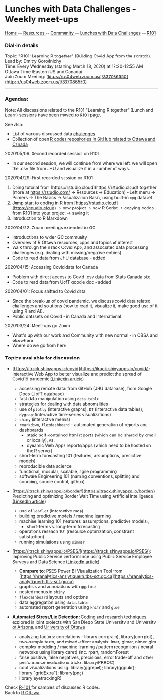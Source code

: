 

# Lunches with Data Challenges - Weekly meet-ups

[ Home ](https://IVI-M.github.io/R-Ottawa/) --  [ Resources ](resources.md) -- [ Community ](community.md) -- [Lunches with Data Challenges](meetups.md) -- [ R101 ](101.md)


### Dial-in details


Topic: "R101: Learning R together" (Building Covid App from the scratch).   
Lead by: Dmitry Gorodnichy      
Time: Every Wednesday (starting March 18, 2020) at 12:20-12:55 AM Ottawa Time (Eastern US and Canada)    
Join Zoom Meeting: [https://us04web.zoom.us/j/337086550](https://us04web.zoom.us/j/337086550)     
<!-- Password: 
*please contact the organizer or get it from
[GCCollab](https://gccollab.ca/discussion/view/4482867/enlunches-with-data-challenges-on-wednesdays-on-rfr)* -->

---


### Agendas:

Note: All discussions related to the R101 "Learning R together" (Lunch and Learn) sessions have been moved to [R101](101.md) page.

See also:

- List of various  discussed data [challenges](challenges.md) 
- Collection of open [R codes repositories in GitHub related to Ottawa and Canada](r-on-github-for-Canada.md)


2020/05/06: Second recorded session on R101

- In our second session, we will continue from where we left: we will open the .csv file from JHU and visualize it in a number of ways. 

2020/04/29:  First recorded session on R101


1. Doing tutorial from [https://rstudio.cloud](https://rstudio.cloud) together (more at https://rstudio.com/ -> Resources -> Education)   - Left menu -> Primers -> The Basics -> Visualization Basic, using built-in `mpg` dataset
2. Jump start to coding in R from [https://rstudio.cloud](https://rstudio.cloud)  -> new project -> new R Script -> copying codes from R101 into your project -> saving it
3. Introduction to R Markdown 



2020/04/22: Zoom meetings extended to GC

- Introductions to wider GC community
- Overview of R Ottawa resources, apps and topics of interest
- Walk through the iTrack Covid App, and associated data processing challenges (e.g. dealing with missing/negative entries)
- Code to read data from JHU database - added

2020/04/15:  Accessing Covid data for Canada

- Problem with direct access to Covid .csv data from Stats Canada site. 
- Code to read data from UofT google doc - added

2020/04/01:  Focus shifted to Covid data

- Since the break-up of covid pandemic, we discuss covid data related challenges and solutions (how to read it, visualize it, make good use of it using R and AI). 
- Public datasets on Covid - in Canada and International


2020/03/24: Meet-ups go Zoom

- What's up with our work and Community  with new normal -  in CBSA and elsewhere
- Where do we go from here


###  Topics available for discussion

- [https://itrack.shinyapps.io/covid](https://itrack.shinyapps.io/covid/):   
Interactive Web App to better visualize and predict the spread of Covid19 pandemic [(LinkedIn article](https://www.linkedin.com/pulse/interactive-web-app-visualize-predict-spread-covid19-gorodnichy/))
  - accessing remote data: from GitHub (JHU database), from Google Docs (UofT database)
  - fast data manipulation using `data.table`
  - strategies for dealing with data abnomalities
  - use of `plotly` (interactive graphs), `DT` (interactive data tables), `dygraph`(interactive time-series visualizations)
  - `shiny` (interactive menus)
  - `rmarkdown`, `flexdashboard` - automated generation of reports and dashboards 
    - static self-contained html reports (which can be shared by email or locally),  vs.  
    - dynamic Web Apps reports/apps (which need to be hosted on the R server)
  - short-term forecasting 101 (features, assumptions, predictive models)
  - reproducible data science
  - functional, modular, scalable, agile programming
  - software Engineering 101 (naming conventions, splitting and sourcing, source control, github)
  
- [https://itrack.shinyapps.io/border/](https://itrack.shinyapps.io/border/)   
Predicting and optimizing Border Wait Time using Artificial Intelligence  [(LinkedIn article](https://www.linkedin.com/pulse/predicting-optimizing-border-wait-time-using-dmitry-gorodnichy/))
  - use of `leaflet` (interactive map)
  - building predictive models / machine learning
  - machine learning 101 (features, assumptions, predictive models), 
    - short-term vs. long-term forecasting
  - operations reseach 101 (resource optimization, constraint satisfaction)
  - running simulations  using `simmer`
  
- [https://itrack.shinyapps.io/PSES/](https://itrack.shinyapps.io/PSES/):   
Improving Public Service performance using Public Service Employee Surveys and Data Science [(LinkedIn article](https://www.linkedin.com/pulse/analyzing-improving-public-service-performance-using-data-gorodnichy/))
  - **Compare to**: PSES Power BI Visualization Tool from [https://hranalytics-analytiquerh.tbs-sct.gc.ca](https://hranalytics-analytiquerh.tbs-sct.gc.ca)
  - graphics and annotations with `ggplot2`
  - nested menus in `shiny`
  - `flexdashboard` layouts and options
  - data aggregation using `data.table`
  - automated report generation using `knitr` and `glue`


- **Automated Stress/Lie Detection:** Coding and research techniques explored in joint projects with [San Diego State University and University of Arizona](https://newscenter.sdsu.edu/sdsu_newscenter/news_story.aspx?sid=76505), and  [University of Ottawa](https://www.data-action-lab.com/2020/02/27/research-partnership-started-between-uottawa-and-cbsa-in-the-field-of-artificial-intelligence/) 
  - analyzing factors: correlations - library(corrgram),   library(corrplot), two-sample tests, and mixed-effect analysis:  lmer, glmer, nlmer, glm
  - complex modeling / machine learning / pattern recognition / neural networks using library(caret) (inc. rpart, randomForest
  - false positive, false negatives, precisions, error trade-off and other performance evaluations tricks: library(PRROC)
  - cool visualizations using: library(ggrepel); library(ggpubr);   library("gridExtra"); library(png)
  - library(eyetrackingR)


Check  [ R-101 ](https://github.com/IVI-M/R-Ottawa/tree/master/r101) for samples of discussed R codes.   
Back to [R Ottawa](https://ivi-m.github.io/R-Ottawa/). 
